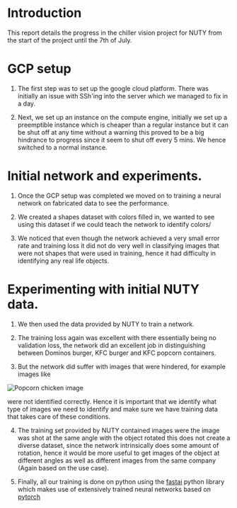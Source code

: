 
# Introduction

This report details the progress in the chiller vision project for NUTY from the start of the project until the 7th of July.

# GCP setup

1. The first step was to set up the google cloud platform. There was initially an issue with SSh'ing into the server which we managed to fix in a day. 

2. Next, we set up an instance on the compute engine, initially we set up a preemptible instance which is cheaper than a regular instance but it can be shut off at any time without a warning this proved to be a big hindrance to progress since it seem to shut off every 5 mins. We hence switched to a normal instance.

# Initial network and experiments.

1. Once the GCP setup was completed we moved on to training a neural network on fabricated data to see the performance.

2. We created a shapes dataset with colors filled in, we wanted to see using this dataset if we could teach the network to identify colors/

3. We noticed that even though the network achieved a very small error rate and training loss it did not do very well in classifying images that were not shapes that were used in training, hence it had difficulty in identifying any real life objects.

# Experimenting with initial NUTY data.

1. We then used the data provided by NUTY to train a network.

2. The training loss again was excellent with there essentially being no validation loss, the network did an excellent job in distinguishing between Dominos burger, KFC burger and KFC popcorn containers.

3. But the network did suffer with images that were hindered, for example images like

![Popcorn chicken image](https://hype.my/wp-content/uploads/2019/04/1-POPCORN-A-la-Carte-e1554090941249.jpg)

were not identified correctly. Hence it is important that we identify what type of images we need to identify and make sure we have training data that takes care of these conditions.

4. The training set provided by NUTY contained images were the image was shot at the same angle with the object rotated this does not create a diverse dataset, since the network intrinsically does some amount of rotation, hence it would be more useful to get images of the object at different angles as well as different images from the same company (Again based on the use case).

5. Finally, all our training is done on python using the [fastai](https://www.fast.ai/) python library which makes use of extensively trained neural networks based on [pytorch](https://pytorch.org/)
